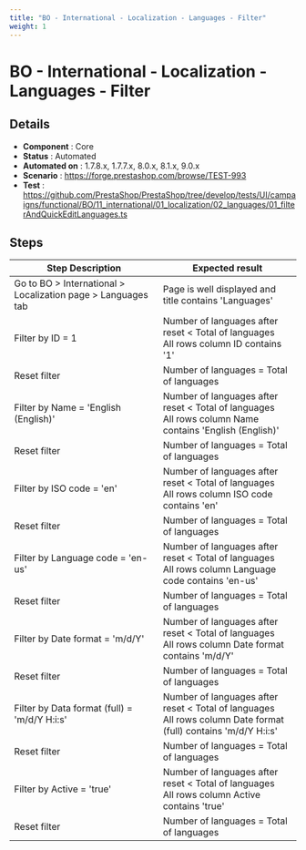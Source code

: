 ```yaml
---
title: "BO - International - Localization - Languages - Filter"
weight: 1
---
```


# BO - International - Localization - Languages - Filter
## Details
* **Component** : Core
* **Status** : Automated
* **Automated on** : 1.7.8.x, 1.7.7.x, 8.0.x, 8.1.x, 9.0.x
* **Scenario** : https://forge.prestashop.com/browse/TEST-993
* **Test** : https://github.com/PrestaShop/PrestaShop/tree/develop/tests/UI/campaigns/functional/BO/11_international/01_localization/02_languages/01_filterAndQuickEditLanguages.ts

## Steps
| Step Description | Expected result |
| ----- | ----- |
| Go to BO > International > Localization page > Languages tab | Page is well displayed and title contains 'Languages' |
| Filter by ID = 1 | Number of languages after reset < Total of languages <br>All rows column ID contains '1' |
| Reset filter | Number of languages = Total of languages |
| Filter by Name = 'English (English)' | Number of languages after reset < Total of languages <br>All rows column Name contains 'English (English)' |
| Reset filter | Number of languages = Total of languages |
| Filter by ISO code = 'en' | Number of languages after reset < Total of languages <br>All rows column ISO code contains 'en' |
| Reset filter | Number of languages = Total of languages |
| Filter by Language code = 'en-us' | Number of languages after reset < Total of languages <br>All rows column Language code contains 'en-us' |
| Reset filter | Number of languages = Total of languages |
| Filter by Date format = 'm/d/Y' | Number of languages after reset < Total of languages <br>All rows column Date format contains 'm/d/Y' |
| Reset filter | Number of languages = Total of languages |
| Filter by Data format (full) = 'm/d/Y H:i:s' | Number of languages after reset < Total of languages <br>All rows column Date format (full) contains 'm/d/Y H:i:s' |
| Reset filter | Number of languages = Total of languages |
| Filter by Active = 'true' | Number of languages after reset < Total of languages <br>All rows column Active contains 'true' |
| Reset filter | Number of languages = Total of languages |
